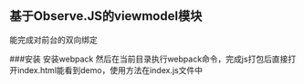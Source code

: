 ## 基于Observe.JS的viewmodel模块

能完成对前台的双向绑定

###安装
安装webpack 然后在当前目录执行webpack命令，完成js打包后直接打开index.html能看到demo，使用方法在index.js文件中
